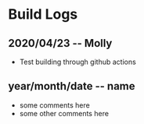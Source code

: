 # Build Logs

## 2020/04/23 -- Molly
+ Test building through github actions

## year/month/date -- name
+ some comments here
+ some other comments here

